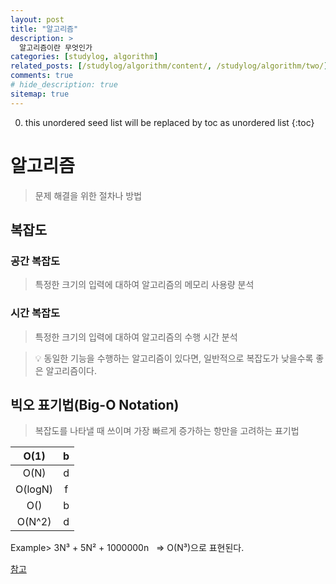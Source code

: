 ```yaml
---
layout: post
title: "알고리즘"
description: >
  알고리즘이란 무엇인가
categories: [studylog, algorithm]
related_posts: [/studylog/algorithm/content/, /studylog/algorithm/two/]
comments: true
# hide_description: true
sitemap: true
---
```


0. this unordered seed list will be replaced by toc as unordered list 
{:toc}

# 알고리즘
> 문제 해결을 위한 절차나 방법

## 복잡도
### 공간 복잡도 
> 특정한 크기의 입력에 대하여 알고리즘의 메모리 사용량 분석

### 시간 복잡도 
> 특정한 크기의 입력에 대하여 알고리즘의 수행 시간 분석

> 💡 동일한 기능을 수행하는 알고리즘이 있다면, 일반적으로 복잡도가 낮을수록 좋은 알고리즘이다.

## 빅오 표기법(Big-O Notation)
> 복잡도를 나타낼 때 쓰이며 가장 빠르게 증가하는 항만을 고려하는 표기법

|O(1) | b|
|:-----:|:-----:|
|O(N) | d|
|O(logN) | f|
|O() | b|
|O(N^2) | d|

Example>
3N³ + 5N² + 1000000n &nbsp; 
=> O(N³)으로 표현된다.




<a href="https://www.youtube.com/watch?v=m-9pAwq1o3w&list=PLRx0vPvlEmdAghTr5mXQxGpHjWqSz0dgC" target="_blank">참고</a>

